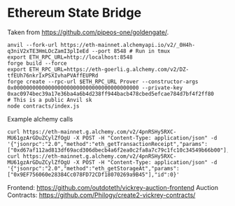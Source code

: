 # Ethereum State Bridge

Taken from https://github.com/pipeos-one/goldengate/.

```
anvil --fork-url https://eth-mainnet.alchemyapi.io/v2/_0H4h-q3niV2xTE3HmLOcZamI3plIeEd --port 8548 # Run in tmux
export ETH_RPC_URL=http://localhost:8548
forge build --force
export ETH_RPC_URL=https://eth-goerli.g.alchemy.com/v2/DZ-tfEUh76nkrIxPSXIvhaPVAffEUPRd
forge create --rpc-url $ETH_RPC_URL Prover --constructor-args 0x0000000000000000000000000000000000000000 --private-key 0xac0974bec39a17e36ba4a6b4d238ff944bacb478cbed5efcae784d7bf4f2ff80
# This is a public Anvil sk
node contracts/index.js
```

Example alchemy calls
```
curl https://eth-mainnet.g.alchemy.com/v2/4pnRSHy5RXC-MU61gzArGDuZCylZfOgU -X POST -H "Content-Type: application/json" -d '{"jsonrpc":"2.0","method":"eth_getTransactionReceipt","params":["0xd67af112ad813df69acd306dbecb4a6f2ea0c2fa8a7c79c1fc10c34549b66b00"],"id":0}'
curl https://eth-mainnet.g.alchemy.com/v2/4pnRSHy5RXC-MU61gzArGDuZCylZfOgU -X POST -H "Content-Type: application/json" -d '{"jsonrpc":"2.0","method":"eth_getStorageAt","params":["0x9EF756060e28384Cc078FD72CDf18070269a9B45"],"id":0}'
```

Frontend: https://github.com/outdoteth/vickrey-auction-frontend
Auction Contracts: https://github.com/Philogy/create2-vickrey-contracts/

